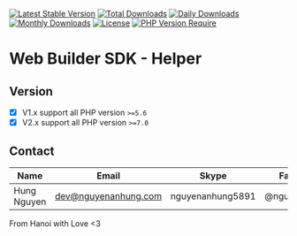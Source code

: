 [![Latest Stable Version](https://img.shields.io/packagist/v/web-builder-sdk/helper.svg?style=flat-square)](https://packagist.org/packages/web-builder-sdk/helper)
[![Total Downloads](https://img.shields.io/packagist/dt/web-builder-sdk/helper.svg?style=flat-square)](https://packagist.org/packages/web-builder-sdk/helper)
[![Daily Downloads](https://img.shields.io/packagist/dd/web-builder-sdk/helper.svg?style=flat-square)](https://packagist.org/packages/web-builder-sdk/helper)
[![Monthly Downloads](https://img.shields.io/packagist/dm/web-builder-sdk/helper.svg?style=flat-square)](https://packagist.org/packages/web-builder-sdk/helper)
[![License](https://img.shields.io/packagist/l/web-builder-sdk/helper.svg?style=flat-square)](https://packagist.org/packages/web-builder-sdk/helper)
[![PHP Version Require](https://img.shields.io/packagist/dependency-v/web-builder-sdk/helper/php)](https://packagist.org/packages/web-builder-sdk/helper)

# Web Builder SDK - Helper

## Version

- [x] V1.x support all PHP version `>=5.6`
- [x] V2.x support all PHP version `>=7.0`

## Contact

| Name        | Email                | Skype            | Facebook      |
|-------------|----------------------|------------------|---------------|
| Hung Nguyen | dev@nguyenanhung.com | nguyenanhung5891 | @nguyenanhung |

From Hanoi with Love <3
